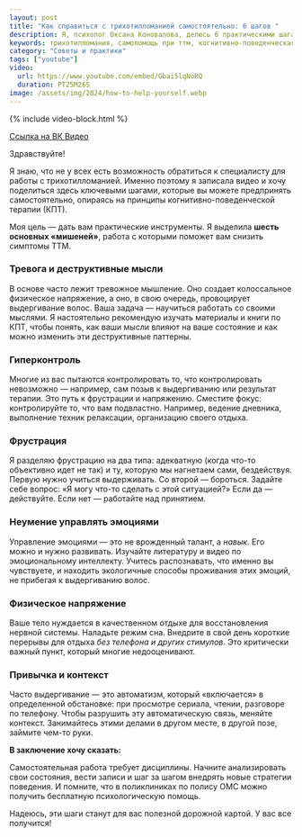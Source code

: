 ```yaml
---
layout: post
title: "Как справиться с трихотилломанией самостоятельно: 6 шагов "
description: Я, психолог Оксана Коновалова, делюсь 6 практическими шагами на основе КПТ для самостоятельной борьбы с трихотилломанией. Узнайте, как работать с тревогой, контролем и привычками.
keywords: трихотилломания, самопомощь при ттм, когнитивно-поведенческая терапия, кпт, как перестать вырывать волосы, тревога, гиперконтроль, управление эмоциями, оксана коновалова, психолог
category: "Советы и практики"
tags: ["youtube"]
video:
  url: https://www.youtube.com/embed/Gbai5lqNoRQ
  duration: PT25M26S
image: /assets/img/2024/how-to-help-yourself.webp
---
```


{% include video-block.html %}

<a href="https://vkvideo.ru/video-211245681_456239030" rel="nofollow" target="_blank">Ссылка на ВК Видео</a>

Здравствуйте!

Я знаю, что не у всех есть возможность обратиться к специалисту для работы с трихотилломанией. Именно поэтому я записала видео и хочу поделиться здесь ключевыми шагами, которые вы можете предпринять самостоятельно, опираясь на принципы когнитивно-поведенческой терапии (КПТ).

Моя цель — дать вам практические инструменты. Я выделила **шесть основных «мишеней»**, работа с которыми поможет вам снизить симптомы ТТМ.

### Тревога и деструктивные мысли
В основе часто лежит тревожное мышление. Оно создает колоссальное физическое напряжение, а оно, в свою очередь, провоцирует выдергивание волос. Ваша задача — научиться работать со своими мыслями. Я настоятельно рекомендую изучать материалы и книги по КПТ, чтобы понять, как ваши мысли влияют на ваше состояние и как можно изменить эти деструктивные паттерны.

### Гиперконтроль
Многие из вас пытаются контролировать то, что контролировать невозможно — например, сам позыв к выдергиванию или результат терапии. Это путь к фрустрации и напряжению. Сместите фокус: контролируйте то, что вам подвластно. Например, ведение дневника, выполнение техник релаксации, организацию своего отдыха.

### Фрустрация
Я разделяю фрустрацию на два типа: адекватную (когда что-то объективно идет не так) и ту, которую мы нагнетаем сами, бездействуя. Первую нужно учиться выдерживать. Со второй — бороться. Задайте себе вопрос: «Я могу что-то сделать с этой ситуацией?» Если да — действуйте. Если нет — работайте над принятием.

### Неумение управлять эмоциями
Управление эмоциями — это не врожденный талант, а *навык*. Его можно и нужно развивать. Изучайте литературу и видео по эмоциональному интеллекту. Учитесь распознавать, что именно вы чувствуете, и находить экологичные способы проживания этих эмоций, не прибегая к выдергиванию волос.

### Физическое напряжение
Ваше тело нуждается в качественном отдыхе для восстановления нервной системы. Наладьте режим сна. Внедрите в свой день короткие перерывы для отдыха *без телефона и других стимулов*. Это критически важный пункт, который многие недооценивают.

### Привычка и контекст
Часто выдергивание — это автоматизм, который «включается» в определенной обстановке: при просмотре сериала, чтении, разговоре по телефону. Чтобы разрушить эту автоматическую связь, меняйте контекст. Занимайтесь этими делами в другом месте, в другой позе, займите чем-то руки.

**В заключение хочу сказать:**

Самостоятельная работа требует дисциплины. Начните анализировать свои состояния, вести записи и шаг за шагом внедрять новые стратегии поведения. И помните, что в поликлиниках по полису ОМС можно получить бесплатную психологическую помощь.

Надеюсь, эти шаги станут для вас полезной дорожной картой. У вас все получится!

